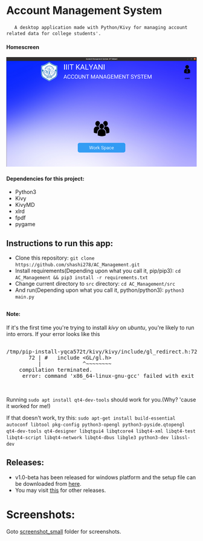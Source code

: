# Account Management System
       A desktop application made with Python/Kivy for managing account related data for college students'.

#### Homescreen
![1](screenshot_small/1.png)

#### Dependencies for this project:
* Python3
* Kivy
* KivyMD
* xlrd
* fpdf
* pygame

Instructions to run this app:
---------------------------------------------
* Clone this repository: `git clone https://github.com/shashi278/AC_Management.git`
* Install requirements(Depending upon what you call it, pip/pip3): `cd AC_Management && pip3 install -r requirements.txt`
* Change current directory to `src` directory: `cd AC_Management/src`
* And run(Depending upon what you call it, python/python3): `python3 main.py`

##
#### Note:
If it's the first time you're trying to install *kivy* on *ubuntu*, you're likely to run into errors.
If your error looks like this

<pre>

/tmp/pip-install-yqca572t/kivy/kivy/include/gl_redirect.h:72:13: fatal error: GL/gl.h: No such file or directory
       72 | #   include &lt;GL/gl.h&gt;
          |             ^~~~~~~~~
    compilation terminated.
     error: command 'x86_64-linux-gnu-gcc' failed with exit status 1
     
 </pre>

Running `sudo apt install qt4-dev-tools` should work for you.(Why? 'cause it worked for me!)

If that doesn't work, try this:
`sudo apt-get install build-essential autoconf libtool pkg-config python3-opengl python3-pyside.qtopengl qt4-dev-tools qt4-designer libqtgui4 libqtcore4 libqt4-xml libqt4-test libqt4-script libqt4-network libqt4-dbus libgle3 python3-dev libssl-dev`

Releases:
---------
* v1.0-beta has been released for windows platform and the setup file can be downloaded from [here](https://github.com/shashi278/AC_Management/releases/download/1.0/Account.Management.System.exe).
* You may visit [this](https://github.com/shashi278/AC_Management/releases) for other releases.

Screenshots:
===========
Goto [screenshot_small](https://github.com/shashi278/AC_Management/tree/master/screenshot_small) folder for screenshots.
